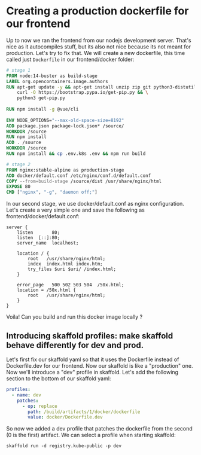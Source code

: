 # Creating a production dockerfile for our frontend

Up to now we ran the frontend from our nodejs development server. That's nice as it autocompiles stuff, but its also not nice because its not meant for production.
Let's try to fix that. We will create a new dockerfile, this time called just `Dockerfile` in our frontend/docker folder:

```Dockerfile
# stage 1
FROM node:14-buster as build-stage
LABEL org.opencontainers.image.authors
RUN apt-get update -y && apt-get install unzip zip git python3-distutils -y && \
    curl -O https://bootstrap.pypa.io/get-pip.py && \
    python3 get-pip.py
    
RUN npm install -g @vue/cli 
  
ENV NODE_OPTIONS="--max-old-space-size=8192"
ADD package.json package-lock.json* /source/
WORKDIR /source
RUN npm install
ADD . /source
WORKDIR /source
RUN npm install && cp .env.k8s .env && npm run build

# stage 2
FROM nginx:stable-alpine as production-stage
ADD docker/default.conf /etc/nginx/conf.d/default.conf
COPY --from=build-stage /source/dist /usr/share/nginx/html
EXPOSE 80
CMD ["nginx", "-g", "daemon off;"]
```

In our second stage, we use docker/default.conf as nginx configuration. Let's create a very simple one and save the following as frontend/docker/default.conf:

```nginx
server {
    listen       80;
    listen  [::]:80;
    server_name  localhost;

    location / {
        root   /usr/share/nginx/html;
        index  index.html index.htm;
        try_files $uri $uri/ /index.html;
    }

    error_page   500 502 503 504  /50x.html;
    location = /50x.html {
        root   /usr/share/nginx/html;
    }
}
```

Voila! Can you build and run this docker image locally ?

## Introducing skaffold profiles: make skaffold behave differently for dev and prod.

Let's first fix our skaffold yaml so that it uses the Dockerfile instead of Dockerfile.dev for our frontend. Now our skaffold is like a "production" one.
Now we'll introduce a "dev" profile in skaffold. Let's add the following section to the bottom of our skaffold yaml:

```yaml
profiles:
  - name: dev
    patches:
      - op: replace
        path: /build/artifacts/1/docker/dockerfile
        value: docker/Dockerfile.dev
```

So now we added a dev profile that patches the dockerfile from the second (0 is the first) artifact. We can select a profile when starting skaffold:

```shell
skaffold run -d registry.kube-public -p dev
```

